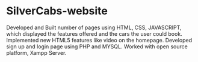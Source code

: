 # SilverCabs-website

Developed and Built number of pages using HTML, CSS, JAVASCRIPT, which displayed the features offered and the cars the user could book. 
Implemented new HTML5 features like video on the homepage.
Developed sign up and login page using PHP and MYSQL. Worked with open source platform, Xampp Server.

